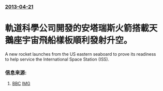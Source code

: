 ### [2013-04-21](/news/2013/04/21/index.md)

##### 
#  軌道科學公司開發的安塔瑞斯火箭搭載天鵝座宇宙飛船樣板順利發射升空。

A new rocket launches from the US eastern seaboard to prove its readiness to help service the International Space Station (ISS).


### 信息来源:

1. [BBC](http://www.bbc.co.uk/news/science-environment-22193330) [IMG](https://ichef.bbci.co.uk/news/1024/media/images/67155000/jpg/_67155140_67154099.jpg)
